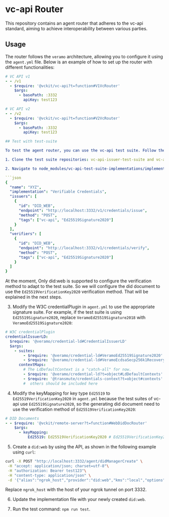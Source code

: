 # vc-api Router

This repository contains an agent router that adheres to the vc-api standard, aiming to achieve interoperability between various parties.

## Usage

The router follows the `veramo` architecture, allowing you to configure it using the `agent.yml` file. Below is an example of how to set up the router with different functionalities:

````yaml
# VC API v1
- - /v1
  - $require: '@vckit/vc-api?t=function#V1VcRouter'
    $args:
      - basePath: :3332
        apiKey: test123

# VC API v2
- - /v2
  - $require: '@vckit/vc-api?t=function#V2VcRouter'
    $args:
      - basePath: :3332
        apiKey: test123

## Test with test-suite

To test the agent router, you can use the vc-api test suite. Follow the steps below:

1. Clone the test suite repositories: vc-api-issuer-test-suite and vc-api-verifier-test-suite.

2. Navigate to node_modules/vc-api-test-suite-implementations/implementations, and create a new implementation file with the following content:

```json
{
  "name": "XYZ",
  "implementation": "Verifiable Credentials",
  "issuers": [
    {
      "id": "DID_WEB",
      "endpoint": "http://localhost:3332/v1/credentials/issue",
      "method": "POST",
      "tags": ["vc-api", "Ed25519Signature2020"]
    }
  ],
  "verifiers": [
    {
      "id": "DID_WEB",
      "endpoint": "http://localhost:3332/v1/credentials/verify",
      "method": "POST",
      "tags": ["vc-api", "Ed25519Signature2020"]
    }
  ]
}
````

At the moment, Only did:web is supported to configure the verification method to adapt to the test suite. So we will configure the did document to use the `Ed25519VerificationKey2020` verification method. That will be explained in the next steps.

3. Modify the W3C credentialPlugin in `agent.yml` to use the appropriate signature suite. For example, if the test suite is using `Ed25519Signature2020`, replace `VeramoEd25519Signature2018` with `VeramoEd25519Signature2020`:

```yaml
# W3C credentialPlugin
credentialIssuerLD:
  $require: '@veramo/credential-ld#CredentialIssuerLD'
  $args:
    - suites:
        - $require: '@veramo/credential-ld#VeramoEd25519Signature2020'
        - $require: '@veramo/credential-ld#VeramoEcdsaSecp256k1RecoverySignature2020'
      contextMaps:
        # The LdDefaultContext is a "catch-all" for now.
        - $require: '@veramo/credential-ld?t=object#LdDefaultContexts'
        - $require: '@transmute/credentials-context?t=object#contexts'
        #  others should be included here
```

4. Modify the keyMapping for key type `Ed25519` to `Ed25519VerificationKey2020` in `agent.yml` because the test suites of vc-api use `Ed25519Signature2020`, so the generating did document need to use the verification method of `Ed25519VerificationKey2020`:

```yaml
# DID Documents
- - $require: '@vckit/remote-server?t=function#WebDidDocRouter'
    $args:
      - keyMapping:
          Ed25519: Ed25519VerificationKey2020 # Ed25519VerificationKey2020 | JsonWebKey2020
```

5. Create a `did:web` by using the API, as shown in the following example using `curl`:

```bash
curl -X POST "http://localhost:3332/agent/didManagerCreate" \
 -H "accept: application/json; charset=utf-8"\
 -H "authorization: Bearer test123"\
 -H "content-type: application/json" \
 -d '{"alias":"ngrok_host","provider":"did:web","kms":"local","options":{"keyType":"Ed25519"}}'

```

Replace `ngrok_host` with the host of your ngrok tunnel on port 3332.

6. Update the implementation file with your newly created `did:web`.

7. Run the test command: `npm run test`.
